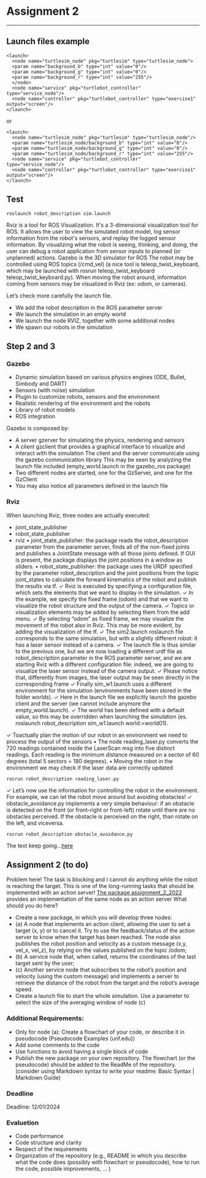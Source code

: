 # Assignment 2
--------------

## Launch files example
```
<launch>
  <node name="turtlesim_node" pkg="turtlesim" type="turtlesim_node">
  <param name="background_b" type="int" value="0"/>
  <param name="background_g" type="int" value="0"/>
  <param name="background_r" type="int" value="255"/>
  </node>
  <node name="service" pkg="turtlebot_controller" type="service_node"/>
  <node name="controller" pkg="turtlebot_controller" type="exercise1" output="screen"/>
</launch>
```
or
```
<launch>
  <node name="turtlesim_node" pkg="turtlesim" type="turtlesim_node"/>
  <param name="turtlesim_node/background_b" type="int" value="0"/>
  <param name="turtlesim_node/background_g" type="int" value="0"/>
  <param name="turtlesim_node/background_r" type="int" value="255"/>
  <node name="service" pkg="turtlebot_controller" type="service_node"/>
  <node name="controller" pkg="turtlebot_controller" type="exercise1" output="screen"/>
</launch>
```

## Test 
```
roslaunch robot_description sim.launch
```
Rviz is a tool for ROS Visualization. It's a 3-dimensional visualization tool for ROS. It allows the user to view the
simulated robot model, log sensor information from the robot's sensors, and replay the logged sensor information.
By visualizing what the robot is seeing, thinking, and doing, the user can debug a robot application from sensor
inputs to planned (or unplanned) actions.
Gazebo is the 3D simulator for ROS
The robot may be controlled using ROS topics (/cmd_vel) (a nice tool is teleop_twist_keyboard, which may be
launched with rosrun teleop_twist_keyboard teleop_twist_keyboard.py). When moving the robot around,
information coming from sensors may be visualized in Rviz (ex: odom, or cameras).

Let’s check more carefully the launch file.
* We add the robot description in the ROS parameter server
* We launch the simulation in an empty world
* We launch the node RVIZ, together with some additional nodes
* We spawn our robots in the simulation

## Step 2 and 3
### Gazebo
* Dynamic simulation based on various physics engines (ODE, Bullet, Simbody and DART)
* Sensors (with noise) simulation
* Plugin to customize robots, sensors and the environment
* Realistic rendering of the environment and the robots
* Library of robot models
* ROS integration

Gazebo is composed by:
* A server gzerver for simulating the physics, rendering and sensors
* A client gzclient that provides a graphical interface to visualize and interact with the simulation
The client and the server communicate using the gazebo communication library
This may be seen by analyzing the launch file included (empty_world.launch in the gazebo_ros package)
* Two different nodes are started, one for the GzServer, and one for the GzClient
* You may also notice all parameters defined in the launch file

### Rviz
When launching Rviz, three nodes are actually executed:
- joint_state_publisher
- robot_state_publisher
- rviz
• joint_state_publisher: the package reads the robot_description parameter from the parameter server, finds all of
the non-fixed joints and publishes a JointState message with all those joints defined. If GUI is present, the
package displays the joint positions in a window as sliders.
• robot_state_publisher: the package uses the URDF specified by the parameter robot_description and the joint
positions from the topic joint_states to calculate the forward kinematics of the robot and publish the results via
tf.
✓ Rviz is executed by specifying a configuration file, which sets the elements that we want to display in the
simulation.
✓ In the example, we specify the fixed frame (odom) and that we want to visualize the robot structure and the
output of the camera.
✓ Topics or visualization elements may be added by selecting them from the add menu.
✓ By selecting “odom” as fixed frame, we may visualize the movement of the robot also in Rviz. This may be more
evident, by adding the visualization of the tf.
✓ The sim2.launch roslaunch file corresponds to the same simulation, but with a slightly different robot: it has a
laser sensor instead of a camera.
✓ The launch file is thus similar to the previous one, but we are now loading a different urdf file as
robot_description parameter in the ROS parameter server, and we are starting Rviz with a different
configuration file: indeed, we are going to visualize the laser sensor instead of the camera output.
✓ Please notice that, differently from images, the laser output may be seen directly in the corresponding frame
✓ Finally sim_w1.launch uses a different environment for the simulation (environments have been stored in the
folder worlds).
✓ Here in the launch file we explicitly launch the gazebo client and the server (we cannot include anymore the
empty_world.launch).
✓ The world has been defined with a default value, so this may be overridden when launching the simulation (es.
roslaunch robot_description sim_w1.launch world:=world01).


✓ Toactually plan the motion of our robot in an environment we need to process the output of the sensors
• The node reading_laser.py converts the 720 readings contained inside the LaserScan msg into five distinct
readings. Each reading is the minimum distance measured on a sector of 60 degrees (total 5 sectors = 180
degrees).
• Moving the robot in the environment we may check if the laser data are correctly updated
```
rosrun robot_description reading_laser.py
```
✓ Let’s now use the information for controlling the robot in the environment. For example, we can let the robot
move around but avoiding obstacles!
✓ obstacle_avoidance.py implements a very simple behaviour: if an obstacle is detected on the front (or front-right
or front-left) rotate until there are no obstacles perceived. If the obstacle is perceived on the right, than rotate on
the left, and viceversa.
```
rosrun robot_description obstacle_avoidance.py
```
The text keep going...[here](https://github.com/fabiogueunige/RosRT1/blob/master/src/assignment_2_2023/pdf/3D_sim_2nd_assignment.pdf)

## Assignment 2 (to do)
Problem here! The task is blocking and I cannot do anything while the robot is reaching the target.
This is one of the long-running tasks that should be implemented with an action server!
[The package assignment_2_2022](https://github.com/CarmineD8/assignment_2_2023)
provides an implementation of the same node as an action server
What should you do here?
- Create a new package, in which you will develop three nodes:
- (a) A node that implements an action client, allowing the user to set a target (x, y) or to cancel it. Try to use the
feedback/status of the action server to know when the target has been reached. The node also publishes the
robot position and velocity as a custom message (x,y, vel_x, vel_z), by relying on the values published on the
topic /odom;
- (b) A service node that, when called, returns the coordinates of the last target sent by the user;
- (c) Another service node that subscribes to the robot’s position and velocity (using the custom message) and
implements a server to retrieve the distance of the robot from the target and the robot’s average speed.
- Create a launch file to start the whole simulation. Use a parameter to select the size of the averaging window of node (c)

### Additional Requirements:
- Only for node (a): Create a flowchart of your code, or describe it in pseudocode (Pseudocode Examples
(unf.edu))
- Add some comments to the code
- Use functions to avoid having a single block of code
- Publish the new package on your own repository. The flowchart (or the pseudocode) should be added to the
ReadMe of the repository. (consider using Markdown syntax to write your readme: Basic Syntax | Markdown
Guide)

### Deadline
Deadline: 12/01/2024

### Evaluetion
- Code performance
- Code structure and clarity
- Respect of the requirements
- Organization of the repository (e.g., README in which you describe what the code does (possibly with
flowchart or pseudocode), how to run the code, possible improvements, … )






